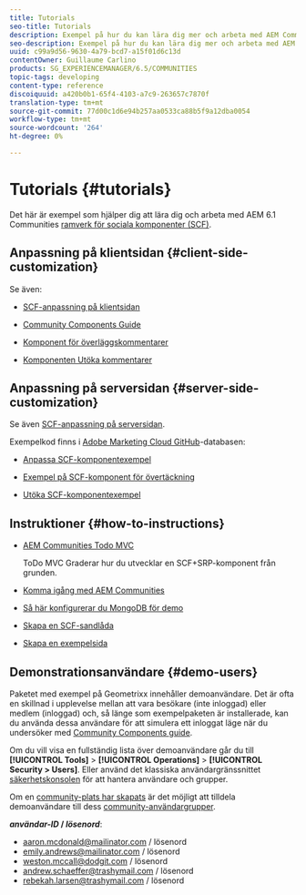 ```yaml
---
title: Tutorials
seo-title: Tutorials
description: Exempel på hur du kan lära dig mer och arbeta med AEM Communities ramverk för sociala komponenter (SCF)
seo-description: Exempel på hur du kan lära dig mer och arbeta med AEM Communities ramverk för sociala komponenter (SCF)
uuid: c99a9d56-9630-4a79-bcd7-a15f01d6c13d
contentOwner: Guillaume Carlino
products: SG_EXPERIENCEMANAGER/6.5/COMMUNITIES
topic-tags: developing
content-type: reference
discoiquuid: a420b0b1-65f4-4103-a7c9-263657c7870f
translation-type: tm+mt
source-git-commit: 77d00c1d6e94b257aa0533ca88b5f9a12dba0054
workflow-type: tm+mt
source-wordcount: '264'
ht-degree: 0%

---
```



# Tutorials {#tutorials}

Det här är exempel som hjälper dig att lära dig och arbeta med AEM 6.1 Communities [ramverk för sociala komponenter (SCF)](scf.md).

## Anpassning på klientsidan {#client-side-customization}

Se även:

* [SCF-anpassning på klientsidan](client-customize.md)

* [Community Components Guide](components-guide.md)

* [Komponent för överläggskommentarer](overlay-comments.md)

* [Komponenten Utöka kommentarer](extend-comments.md)

## Anpassning på serversidan {#server-side-customization}

Se även [SCF-anpassning på serversidan](server-customize.md).

Exempelkod finns i [Adobe Marketing Cloud GitHub](https://github.com/Adobe-Marketing-Cloud)-databasen:

* [Anpassa SCF-komponentexempel](https://github.com/Adobe-Marketing-Cloud/aem-scf-sample-components-customize)

* [Exempel på SCF-komponent för övertäckning](https://github.com/Adobe-Marketing-Cloud/aem-scf-sample-components-overlay)

* [Utöka SCF-komponentexempel](https://github.com/Adobe-Marketing-Cloud/aem-scf-sample-components-extension)

## Instruktioner {#how-to-instructions}

* [AEM Communities Todo MVC](https://github.com/Adobe-Marketing-Cloud/aem-communities-todomvc-sample)

   ToDo MVC Graderar hur du utvecklar en SCF+SRP-komponent från grunden.

* [Komma igång med AEM Communities](getting-started.md)

* [Så här konfigurerar du MongoDB för demo](demo-mongo.md)

* [Skapa en SCF-sandlåda](an-scf-sandbox.md)

* [Skapa en exempelsida](create-sample-page.md)

## Demonstrationsanvändare {#demo-users}

Paketet med exempel på Geometrixx innehåller demoanvändare. Det är ofta en skillnad i upplevelse mellan att vara besökare (inte inloggad) eller medlem (inloggad) och, så länge som exempelpaketen är installerade, kan du använda dessa användare för att simulera ett inloggat läge när du undersöker med [Community Components guide](components-guide.md).

Om du vill visa en fullständig lista över demoanvändare går du till **[!UICONTROL Tools]** > **[!UICONTROL Operations]** > **[!UICONTROL Security > Users]**. Eller använd det klassiska användargränssnittet [säkerhetskonsolen](http://localhost:4502/useradmin) för att hantera användare och grupper.

Om en [community-plats har skapats](getting-started.md) är det möjligt att tilldela demoanvändare till dess [community-användargrupper](users.md).

***användar-ID* / *lösenord***:

* aaron.mcdonald@mailinator.com / lösenord
* emily.andrews@mailinator.com / lösenord
* weston.mccall@dodgit.com / lösenord
* andrew.schaeffer@trashymail.com / lösenord
* rebekah.larsen@trashymail.com / lösenord
